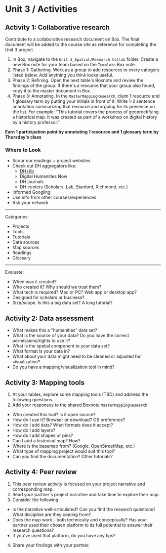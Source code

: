 # Unit 3 / Activities

## Activity 1: Collaborative research

Contribute to a collaborative research document on Box. The final document will be added to the course site as reference for completing the Unit 3 project.

1. In Box, navigate to the ```Unit 3_Spatial/Research Collab``` folder. Create a new Box note for your team based on the ```Template``` Box note. 
2. Phase 1: Gathering. Work as a group to add resources to every category listed below. Add anything you think looks useful. 
3. Phase 2: Refining. Open the next table's Boxnote and review the findings of the group. If there's a resource that your group also found, copy it to the master document in Box. 
4. Phase 3: Annotating. In the `MasterMappingResearch`, claim 1 resource and 1 glossary term by putting your initials in front of it. Write 1-2 sentence annotation summarizing that resource and arguing for its presence on the list. For example: "This tutorial covers the process of geoprectifying a historical map. It was created as part of a workshop on digital history by a history professor." 

**Earn 1 participation point by annotating 1 resource and 1 glossary term by Thursday's class** 

### Where to Look

* Scour our readings + project websites
* Check out DH aggregators like:
  * [DH+lib](http://acrl.ala.org/dh/)
  * Digital Humanities Now
  * DH journals
  * DH centers \(Scholars' Lab, Stanford, Richmond, etc.\)
* Informed Googling
* Use info from other courses/experiences
* Ask your network

---

Categories:

* Projects
* Tools
* Tutorials
* Data sources
* Map sources
* Readings
* Glossary

---

Evaluate:

* When was it created? 
* Who created it? Why should we trust them?
* What tech is required? Mac or PC? Web app or desktop app? 
* Designed for scholars or business? 
* Size/scope. Is this a big data set? A long tutorial?

## Activity 2: Data assessment

* What makes this a "humanities" data set?
* What is the source of your data? Do you have the correct permissions/rights to use it?
* What is the spatial component to your data set?
* What format is your data in?
* What about your data might need to be cleaned or adjusted for visualization?
* Do you have a mapping/visualization tool in mind?

## Activity 3: Mapping tools

1. At your tables, explore some mapping tools \(TBD\) and address the following questions. 
2. Add your responses to the shared Boxnote `MasterMappingResearch`

* Who created this tool? Is it open source?
* How do I use it? Browser or download? OS preference?
* How do I add data? What formats does it accept? 
* How do I add layers? 
* How do I add shapes or pins? 
* Can I add a historical map? How? 
* Where is the basemap from? \(Google, OpenStreetMap, etc.\)
* What type of mapping project would suit this tool? 
* Can you find the documentation? Other tutorials? 

## Activity 4: Peer review


1. This peer review activity is focused on your project narrative and corresponding map.
2. Read your partner's project narrative and take time to explore their map. 
3. Consider the following 
  * Is the narrative well-articulated? Can you find the research questions? What discipline are they coming from?
  * Does the map work - both technically and conceptually? Has your partner used their chosen platform to its full potential to answer their research questions?
  * If you've used that platform, do you have any tips? 
4. Share your findings with your partner. 

